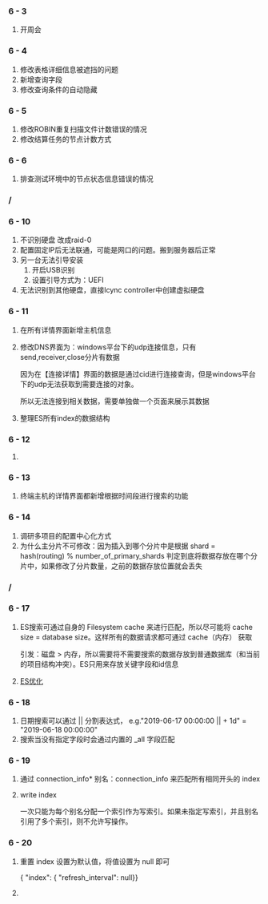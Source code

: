 ### 6 - 3

1. 开周会

### 6 - 4

1. 修改表格详细信息被遮挡的问题
2. 新增查询字段
3. 修改查询条件的自动隐藏

### 6 - 5

1. 修改ROBIN重复扫描文件计数错误的情况
2. 修改结算任务的节点计数方式

### 6 - 6

1. 排查测试环境中的节点状态信息错误的情况

### /

### 6 - 10

1. 不识别硬盘 改成raid-0
2. 配置固定IP后无法联通，可能是网口的问题。搬到服务器后正常
3. 另一台无法引导安装
   1. 开启USB识别
   2. 设置引导方式为：UEFI
4. 无法识别到其他硬盘，直接lcync controller中创建虚拟硬盘

### 6 - 11

1. 在所有详情界面新增主机信息

2. 修改DNS界面为：windows平台下的udp连接信息，只有send,receiver,close分片有数据

   因为在【连接详情】界面的数据是通过cid进行连接查询，但是windows平台下的udp无法获取到需要连接的对象。

   所以无法连接到相关数据，需要单独做一个页面来展示其数据

3. 整理ES所有index的数据结构

### 6 - 12

1. 

### 6 - 13

1. 终端主机的详情界面都新增根据时间段进行搜索的功能

### 6 - 14

1. 调研多项目的配置中心化方式
2. 为什么主分片不可修改：因为插入到哪个分片中是根据 shard = hash(routing) % number_of_primary_shards  判定到底将数据存放在哪个分片中，如果修改了分片数量，之前的数据存放位置就会丢失

### /

### 6 - 17

1. ES搜索可通过自身的 Filesystem cache 来进行匹配，所以尽可能将 cache size = database size。这样所有的数据请求都可通过 cache（内存） 获取

   引发：磁盘 > 内存，所以需要将不需要搜索的数据存放到普通数据库（和当前的项目结构冲突）。ES只用来存放关键字段和id信息

2. [ES优化](<https://blog.csdn.net/qingmou_csdn/article/details/81115867>)

### 6 - 18

1. 日期搜索可以通过 || 分割表达式， e.g."2019-06-17 00:00:00 || + 1d" = "2019-06-18 00:00:00"
2. 搜索当没有指定字段时会通过内置的 _all 字段匹配

### 6 - 19

1. 通过 connection_info* 别名：connection_info 来匹配所有相同开头的 index

2. write index

   一次只能为每个别名分配一个索引作为写索引。如果未指定写索引，并且别名引用了多个索引，则不允许写操作。

### 6 - 20

1. 重置 index 设置为默认值，将值设置为 null 即可

   { "index": { "refresh_interval": null}}

2. 